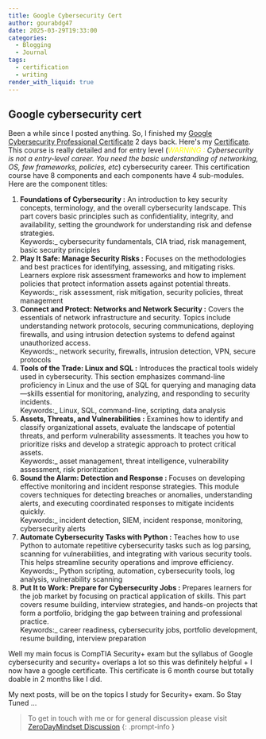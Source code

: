 ```yaml
---
title: Google Cybersecurity Cert
author: gourabdg47
date: 2025-03-29T19:33:00
categories:
  - Blogging
  - Journal
tags:
  - certification
  - writing
render_with_liquid: true
---
```


## Google cybersecurity cert

Been a while since I posted anything. So, I finished my [Google Cybersecurity Professional Certificate](https://www.coursera.org/professional-certificates/google-cybersecurity/) 2 days back. Here's my [Certificate](https://www.coursera.org/account/accomplishments/specialization/P9264RVW05GN). This course is really detailed and for entry level (*<span style="color: yellow;">WARNING :</span>  Cybersecurity is not a entry-level career. You need the basic understanding of networking, OS, few frameworks, policies, etc*) cybersecurity career. This certification course have 8 components and each components have 4 sub-modules. Here are the component titles:

1. **Foundations of Cybersecurity :**  An introduction to key security concepts, terminology, and the overall cybersecurity landscape. This part covers basic principles such as confidentiality, integrity, and availability, setting the groundwork for understanding risk and defense strategies.  
	Keywords:_ cybersecurity fundamentals, CIA triad, risk management, basic security principles
2. **Play It Safe: Manage Security Risks :** Focuses on the methodologies and best practices for identifying, assessing, and mitigating risks. Learners explore risk assessment frameworks and how to implement policies that protect information assets against potential threats.  
	Keywords:_ risk assessment, risk mitigation, security policies, threat management
3. **Connect and Protect: Networks and Network Security :** Covers the essentials of network infrastructure and security. Topics include understanding network protocols, securing communications, deploying firewalls, and using intrusion detection systems to defend against unauthorized access.  
	Keywords:_ network security, firewalls, intrusion detection, VPN, secure protocols
4. **Tools of the Trade: Linux and SQL :** Introduces the practical tools widely used in cybersecurity. This section emphasizes command-line proficiency in Linux and the use of SQL for querying and managing data—skills essential for monitoring, analyzing, and responding to security incidents.  
	Keywords:_ Linux, SQL, command-line, scripting, data analysis
5. **Assets, Threats, and Vulnerabilities :** Examines how to identify and classify organizational assets, evaluate the landscape of potential threats, and perform vulnerability assessments. It teaches you how to prioritize risks and develop a strategic approach to protect critical assets.  
	Keywords:_ asset management, threat intelligence, vulnerability assessment, risk prioritization
6. **Sound the Alarm: Detection and Response :** Focuses on developing effective monitoring and incident response strategies. This module covers techniques for detecting breaches or anomalies, understanding alerts, and executing coordinated responses to mitigate incidents quickly.  
	Keywords:_ incident detection, SIEM, incident response, monitoring, cybersecurity alerts
7. **Automate Cybersecurity Tasks with Python :** Teaches how to use Python to automate repetitive cybersecurity tasks such as log parsing, scanning for vulnerabilities, and integrating with various security tools. This helps streamline security operations and improve efficiency.  
	Keywords:_ Python scripting, automation, cybersecurity tools, log analysis, vulnerability scanning
8. **Put It to Work: Prepare for Cybersecurity Jobs :** Prepares learners for the job market by focusing on practical application of skills. This part covers resume building, interview strategies, and hands-on projects that form a portfolio, bridging the gap between training and professional practice.  
	Keywords:_ career readiness, cybersecurity jobs, portfolio development, resume building, interview preparation

Well my main focus is CompTIA Security+ exam but the syllabus of Google cybersecurity and security+ overlaps a lot so this was definitely helpful + I now have a google certificate. This certificate is 6 month course but totally doable in 2 months like I did. 

My next posts, will be on the topics I study for Security+ exam. So Stay Tuned ...


> To get in touch with me or for general discussion please visit [ZeroDayMindset Discussion](https://github.com/orgs/X3N0-G0D/discussions) 
{: .prompt-info }
